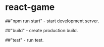 # react-game
 
##"npm run start" - start development server.
    
##"build" - create production build.
    
##"test" - run test.
